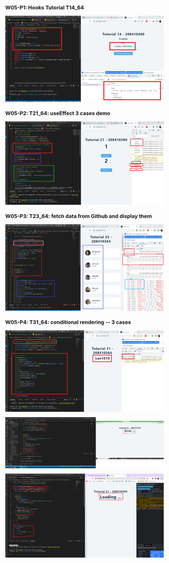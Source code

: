 ### W05-P1: Hooks Tutorial T14_64

![](w05-p1.png)

### W05-P2: T21_64: useEffect 3 cases demo

![](w05-p2.png)

### W05-P3: T23_64: fetch data from Github and display them

![](w05-p3.png)

### W05-P4: T31_64: conditional rendering -- 3 cases

![](w05-p4-1.png)

![](w05-p4-2.png)

![](w05-p4-3.png)
